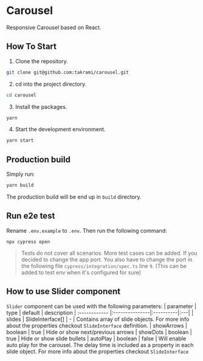 # Carousel

Responsive Carousel based on React.

## How To Start

1. Clone the repository.

```sh
git clone git@github.com:takrami/carousel.git
```

2. cd into the project directory.

```sh
cd carousel
```

3. Install the packages.

```sh
yarn
```

4. Start the development environment.

```sh
yarn start
```

## Production build

Simply run:

```sh
yarn build
```

The production build will be end up in `build` directory.

## Run e2e test

Rename `.env.example` to `.env`. Then run the following command:

```
npx cypress open
```

> Tests do not cover all scenarios. More test cases can be added.
> If you decided to change the app port. You also have to change the port in the following file `cypress/integration/spec.ts` line `9`. (This can be added to test env when it's configured for sure)

## How to use Slider component

`Slider` component can be used with the following parameters:
| parameter | type | default | description
| :------------ |:---------------|:----------|:---|
| slides | SlideInterface[] | - | Contains array of slide objects. For more info about the properties checkout `SlideInterface` definition.
| showArrows | boolean | true | Hide or show next/previous arrows
| showDots | boolean | true | Hide or show slide bullets
| autoPlay | boolean | false | Will enable auto play for the carousel. The delay time is included as a property in each slide object. For more info about the properties checkout `SlideInterface`
